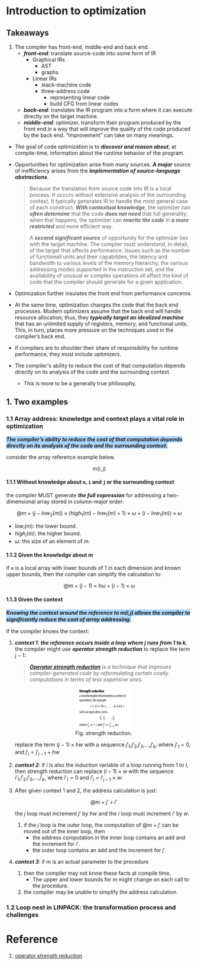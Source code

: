 # Introduction to optimization

## Takeaways

1. The compiler has front-end, middle-end and back end.
    - _**front-end**_: translate source-code into some form of IR
        - Graphical IRs
            - AST
            - graphs
        - Linear IRs
            - stack-machine code
            - three-address code
                - representing linear code
                - build CFG from linear codes
    - _**back-end**_: translates the IR program into a form where it can execute directly on the target machine.
    - _**middle-end**_: optimizer. transform their program produced by the front end in a way that will improve the quality of the code produced by the back end. “Improvement” can take on many meanings.


- The goal of code optimization is to _**discover and reason about**_, at compile-time, information about the runtime behavior of the program.
- Opportunities for optimization arise from many sources. _**A major**_ source of inefficiency arises from the _**implementation of source-language abstractions**_.

    > Because the translation from source code into IR is a local process. It occurs without extensive analysis of the surrounding context. It typically generates IR to handle the most general case of each construct. _**With contextual knowledge**_, the optimizer can _**often determine**_ that the code _**does not need**_ that full generality; when that happens, the optimizer can _**rewrite the code**_ in _**a more restricted**_ and more efficient way.

    > A _**second significant source**_ of opportunity for the optimizer lies with the target machine. The compiler must understand, in detail, of the target that affects performance. Issues such as the number of functionall units and their capabilities, the latency and bandwidth to various levels of the memory hierarchy, the various addressing modes supported in the instruction set, and the availability of unusual or complex operations all affect the kind of code that the compiler should generate for a given application.
- Optimization further insulates the front end from performance concerns.
- At the same time, optimization changes the code that the back end processes. Modern optimizers assume that the back end will handle resource allocation; thus, they _**typically target an idealized machine**_ that has an unlimited supply of registers, memory, and functional units. This, in turn, places more pressure on the techniques used in the compiler’s back end.
- If compilers are to shoulder their share of responsibility for runtime performance, they must include optimizers.
- The compiler's ability to reduce the cost of that computation depends directly on its analysis of the code and the surrounding context.
    - This is more to be a generally true philosophy.

## 1. Two examples

### 1.1 Array address: knowledge and context plays a vital role in optimization

<span style="background-color:#ACD6FF;">_**The compiler’s ability to reduce the cost of that computation depends directly on its analysis of the code and the surrounding context.**_</span>

consider the array reference example below.

$$\text{m}(i,j)$$

#### 1.1.1 Without knowledge about `m`, `i` and `j` or the surrounding context

the compiler MUST generate _**the full expression**_ for addressing a two-dimensional array stored in column-major order:

$$\text{@m} + (j - low_2(\text{m})) \times (high_1(\text{m}) - low_1(\text{m}) + 1) \times \omega +(i - low_1(\text{m})) \times \omega$$

- $low_i(\text{m})$: the lower bound.
- $high_i(\text{m})$: the higher bound.
- $\omega$: the size of an element of $m$.

#### 1.1.2 Given the knowledge about _m_

If `m` is a local array with lower bounds of 1 in each dimension and known upper bounds, then the compiler can simplify the calculation to:

$$\text{@m} + (j - 1) \times h\omega + (i - 1) \times \omega$$

#### 1.1.3 Given the context

<span style="background-color:#ACD6FF;">_**Knowing the context around the reference to m(i,j) allows the compiler to signiﬁcantly reduce the cost of array addressing.**_</span>

If the compiler knows the context:

1. _**context 1**_: _**the reference occurs inside a loop where $j$ runs from 1 to $k$**_, the compiler might use _**operator strength reduction**_ to replace the term $j - 1$:

    > _**[Operator strength reduction](https://en.wikipedia.org/wiki/Strength_reduction)**_ _is a technique that improves compiler-generated code by reformulating certain costly computations in terms of less expensive ones._

    <p align="center">
    <img src="images/strength-reduction.png" width=30%><br>Fig. strength reduction.
    </p>

    replace the term $(j - 1) \times hw$ with a sequence $j'_1$,$j'_2$,$j'_3$,...,$j'_k$, where $j'_1 = 0$, and $j'_i = j'_{i-1} + hw$

1. _**context 2**_: if $i$ is also the induction variable of a loop running from 1 to $l$, then strength reduction can replace $(i - 1) \times w$ with the sequence $i'_1$,$i'_2$,$i'_3$,...,$i'_k$, where $i'_1 = 0$ and $i'_j = i'_{j-1} \times w$:

1. After given context 1 and 2, the address calculation is just:

    $$\text{@m} + j' + i'$$

    the $j$ loop must increment $j'$ by $hw$ and the $i$ loop must increment $i'$ by $w$.

    1. if the $j$ loop is the outer loop, the computation of ${@m} +j'$ can be moved out of the inner loop, then
        - the address computation in the inner loop contains an add and the increment for $i'$.
        - the outer loop contains an add and the increment for $j'$

1. _**context 3**_: if m is an actual parameter to the procedure

    1. then the compiler may not know these facts at compile time.
        - The upper and lower bounds for _m_ might change on each call to the procedure.
    1. the compiler may be unable to simplify the address calculation.

### 1.2 Loop nest in LINPACK: the transformation process and challenges

# Reference

1. [operator strength reduction](https://www.cs.rice.edu/~keith/EMBED/OSR.pdf)
